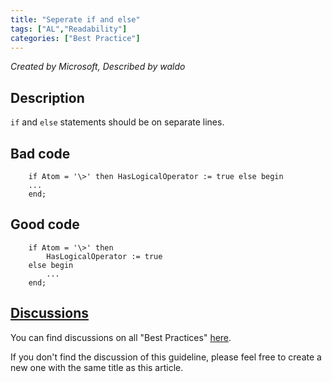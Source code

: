 ```yaml
---
title: "Seperate if and else"
tags: ["AL","Readability"]
categories: ["Best Practice"]
---
```


_Created by Microsoft, Described by waldo_

## Description
`if` and `else` statements should be on separate lines. 

## Bad code

```al
    if Atom = '\>' then HasLogicalOperator := true else begin
    ...
    end;
```

## Good code

```al
    if Atom = '\>' then
        HasLogicalOperator := true
    else begin
        ...
    end;
```


## [Discussions](https://github.com/microsoft/alguidelines/discussions/categories/bc-best-practices?discussions_q=separate+if+and+else+category%3A%22BC+Best+Practices%22)

You can find discussions on all "Best Practices" [here](https://github.com/microsoft/alguidelines/discussions/categories/bc-best-practices).

If you don't find the discussion of this guideline, please feel free to create a new one with the same title as this article.  
